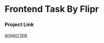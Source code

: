# Frontend Task By Flipr


### Project Link
<a href="https://flipr-task-av.vercel.app/">project link</a>

